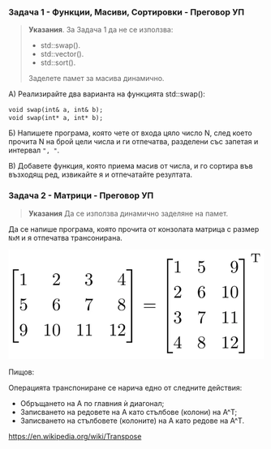 ### Задача 1 - Функции, Масиви, Сортировки - Преговор УП

> __Указания__.
> За Задача 1 да не се използва:
> - std::swap().
> - std::vector().
> - std::sort().
> 
> Заделете памет за масива динамично.

А) Реализирайте два варианта на функцията std::swap():
```
void swap(int& a, int& b);
void swap(int* a, int* b);
```
Б) Напишете програма, която чете от входа цяло число N, след което прочита N на брой цели числа и ги отпечатва, разделени със запетая и интервал `", "`.

В) Добавете функция, която приема масив от числа, и го сортира във възходящ ред, извикайте я и отпечатайте резултата.

### Задача 2 - Матрици - Преговор УП

> __Указания__
> Да се използва динамично заделяне на памет.

Да се напише програма, която прочита от конзолата матрица с размер `NxM` и я отпечатва трансонирана.


![](Res/Transpose.png)

Пищов:

Операцията транспониране се нарича едно от следните действия:
* Обръщането на A по главния ѝ диагонал;
* Записването на редовете на A като стълбове (колони) на A^T;
* Записването на стълбовете (колоните) на A като редове на A^T.

https://en.wikipedia.org/wiki/Transpose
